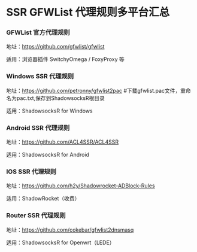 # SSR GFWList 代理规则多平台汇总


### GFWList 官方代理规则

地址：https://github.com/gfwlist/gfwlist

适用：浏览器插件 SwitchyOmega / FoxyProxy 等

### Windows SSR 代理规则

地址：https://github.com/petronny/gfwlist2pac  #下载gfwlist.pac文件，重命名为pac.txt,保存到ShadowsocksR根目录

适用：ShadowsocksR for Windows

### Android SSR 代理规则

地址：https://github.com/ACL4SSR/ACL4SSR

适用：ShadowsocksR for Android

### IOS SSR 代理规则

地址：https://github.com/h2y/Shadowrocket-ADBlock-Rules

适用：ShadowRocket（收费）

### Router SSR 代理规则

地址：https://github.com/cokebar/gfwlist2dnsmasq

适用：ShadowsocksR for Openwrt（LEDE）
